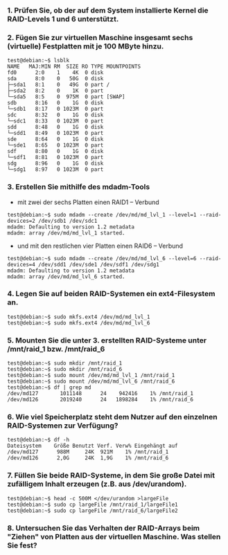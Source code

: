 ### 1. Prüfen Sie, ob der auf dem System installierte Kernel die RAID-Levels 1 und 6 unterstützt.

### 2. Fügen Sie zur virtuellen Maschine insgesamt sechs (virtuelle) Festplatten mit je 100 MByte hinzu.

```
test@debian:~$ lsblk
NAME   MAJ:MIN RM  SIZE RO TYPE MOUNTPOINTS
fd0      2:0    1    4K  0 disk
sda      8:0    0   50G  0 disk
├─sda1   8:1    0   49G  0 part /
├─sda2   8:2    0    1K  0 part
└─sda5   8:5    0  975M  0 part [SWAP]
sdb      8:16   0    1G  0 disk
└─sdb1   8:17   0 1023M  0 part
sdc      8:32   0    1G  0 disk
└─sdc1   8:33   0 1023M  0 part
sdd      8:48   0    1G  0 disk
└─sdd1   8:49   0 1023M  0 part
sde      8:64   0    1G  0 disk
└─sde1   8:65   0 1023M  0 part
sdf      8:80   0    1G  0 disk
└─sdf1   8:81   0 1023M  0 part
sdg      8:96   0    1G  0 disk
└─sdg1   8:97   0 1023M  0 part
```

### 3. Erstellen Sie mithilfe des mdadm-Tools

+ mit zwei der sechs Platten einen RAID1 – Verbund

```
test@debian:~$ sudo mdadm --create /dev/md/md_lvl_1 --level=1 --raid-devices=2 /dev/sdb1 /dev/sdc1
mdadm: Defaulting to version 1.2 metadata
mdadm: array /dev/md/md_lvl_1 started.
```


+ und mit den restlichen vier Platten einen RAID6 – Verbund

```
test@debian:~$ sudo mdadm --create /dev/md/md_lvl_6 --level=6 --raid-devices=4 /dev/sdd1 /dev/sde1 /dev/sdf1 /dev/sdg1
mdadm: Defaulting to version 1.2 metadata
mdadm: array /dev/md/md_lvl_6 started.
```

### 4. Legen Sie auf beiden RAID-Systemen ein ext4-Filesystem an.

```
test@debian:~$ sudo mkfs.ext4 /dev/md/md_lvl_1
test@debian:~$ sudo mkfs.ext4 /dev/md/md_lvl_6
```

### 5. Mounten Sie die unter 3. erstellten RAID-Systeme unter /mnt/raid_1 bzw. /mnt/raid_6

```
test@debian:~$ sudo mkdir /mnt/raid_1
test@debian:~$ sudo mkdir /mnt/raid_6
test@debian:~$ sudo mount /dev/md/md_lvl_1 /mnt/raid_1
test@debian:~$ sudo mount /dev/md/md_lvl_6 /mnt/raid_6
test@debian:~$ df | grep md
/dev/md127       1011148      24    942416    1% /mnt/raid_1
/dev/md126       2019240      24   1898284    1% /mnt/raid_6
```

### 6. Wie viel Speicherplatz steht dem Nutzer auf den einzelnen RAID-Systemen zur Verfügung?

```
test@debian:~$ df -h
Dateisystem    Größe Benutzt Verf. Verw% Eingehängt auf
/dev/md127      988M     24K  921M    1% /mnt/raid_1
/dev/md126      2,0G     24K  1,9G    1% /mnt/raid_6
```

### 7. Füllen Sie beide RAID-Systeme, in dem Sie große Datei mit zufälligem Inhalt erzeugen (z.B. aus /dev/urandom).

```
test@debian:~$ head -c 500M </dev/urandom >largeFile
test@debian:~$ sudo cp largeFile /mnt/raid_1/largeFile1
test@debian:~$ sudo cp largeFile /mnt/raid_6/largeFile2
```

### 8. Untersuchen Sie das Verhalten der RAID-Arrays beim "Ziehen" von Platten aus der virtuellen Maschine. Was stellen Sie fest?